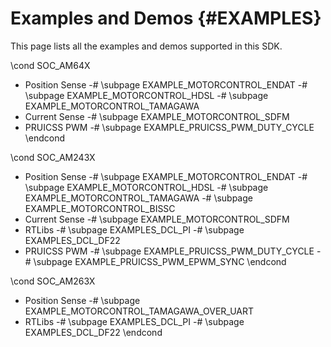 #  Examples and Demos {#EXAMPLES}
This page lists all the examples and demos supported in this SDK.

\cond SOC_AM64X
- Position Sense
    -# \subpage EXAMPLE_MOTORCONTROL_ENDAT
    -# \subpage EXAMPLE_MOTORCONTROL_HDSL
    -# \subpage EXAMPLE_MOTORCONTROL_TAMAGAWA
- Current Sense
    -# \subpage EXAMPLE_MOTORCONTROL_SDFM
- PRUICSS PWM
    -# \subpage EXAMPLE_PRUICSS_PWM_DUTY_CYCLE
\endcond

\cond SOC_AM243X
- Position Sense
    -# \subpage EXAMPLE_MOTORCONTROL_ENDAT
    -# \subpage EXAMPLE_MOTORCONTROL_HDSL
    -# \subpage EXAMPLE_MOTORCONTROL_TAMAGAWA
    -# \subpage EXAMPLE_MOTORCONTROL_BISSC
- Current Sense
    -# \subpage EXAMPLE_MOTORCONTROL_SDFM
- RTLibs
    -# \subpage EXAMPLES_DCL_PI
    -# \subpage EXAMPLES_DCL_DF22
- PRUICSS PWM
    -# \subpage EXAMPLE_PRUICSS_PWM_DUTY_CYCLE
    -# \subpage EXAMPLE_PRUICSS_PWM_EPWM_SYNC
\endcond

\cond SOC_AM263X
- Position Sense
    -# \subpage EXAMPLE_MOTORCONTROL_TAMAGAWA_OVER_UART
- RTLibs
    -# \subpage EXAMPLES_DCL_PI
    -# \subpage EXAMPLES_DCL_DF22
\endcond
